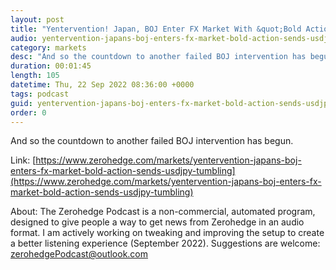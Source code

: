 ```yaml
---
layout: post
title: "Yentervention! Japan, BOJ Enter FX Market With &quot;Bold Action&quot;, Send USDJPY Tumbling"
audio: yentervention-japans-boj-enters-fx-market-bold-action-sends-usdjpy-tumbling-0
category: markets
desc: "And so the countdown to another failed BOJ intervention has begun."
duration: 00:01:45
length: 105
datetime: Thu, 22 Sep 2022 08:36:00 +0000
tags: podcast
guid: yentervention-japans-boj-enters-fx-market-bold-action-sends-usdjpy-tumbling-0
order: 0
---
```

And so the countdown to another failed BOJ intervention has begun.

Link: [https://www.zerohedge.com/markets/yentervention-japans-boj-enters-fx-market-bold-action-sends-usdjpy-tumbling](https://www.zerohedge.com/markets/yentervention-japans-boj-enters-fx-market-bold-action-sends-usdjpy-tumbling)

About: The Zerohedge Podcast is a non-commercial, automated program, designed to give people a way to get news from Zerohedge in an audio format.  I am actively working on tweaking and improving the setup to create a better listening experience (September 2022).  Suggestions are welcome: [zerohedgePodcast@outlook.com](mailto:zerohedgePodcast@outlook.com)